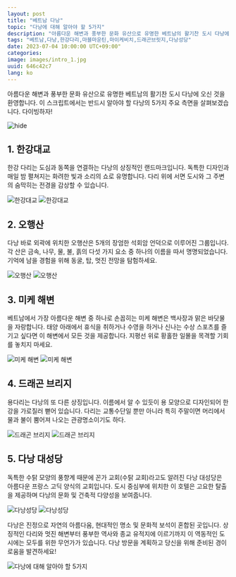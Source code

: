 ```yaml
---
layout: post
title: "베트남 다낭"
topic: "다낭에 대해 알아야 할 5가지"
description: "아름다운 해변과 풍부한 문화 유산으로 유명한 베트남의 활기찬 도시 다낭에 오신 것을 환영합니다. 반드시 알아야 할 다낭의 5가지 주요 측면을 살펴보겠습니다."
tags: "베트남,다낭,한강다리,마블마운틴,마이케비치,드래곤브릿지,다낭성당"
date: 2023-07-04 10:00:00 UTC+09:00"
categories: 
image: images/intro_1.jpg
uuid: 646c42c7
lang: ko
---
```


아름다운 해변과 풍부한 문화 유산으로 유명한 베트남의 활기찬 도시 다낭에 오신 것을 환영합니다. 이 스크립트에서는 반드시 알아야 할 다낭의 5가지 주요 측면을 살펴보겠습니다. 다이빙하자!

![hide](images/intro_1.jpg)


## 1. 한강대교
한강 다리는 도심과 동쪽을 연결하는 다낭의 상징적인 랜드마크입니다. 독특한 디자인과 매일 밤 펼쳐지는 화려한 빛과 소리의 쇼로 유명합니다. 다리 위에 서면 도시와 그 주변의 숨막히는 전경을 감상할 수 있습니다.

![한강대교](images/main1_11.jpg)
![한강대교](images/main1_12.jpg)


## 2. 오행산
다낭 바로 외곽에 위치한 오행산은 5개의 장엄한 석회암 언덕으로 이루어진 그룹입니다. 각 산은 금속, 나무, 물, 불, 흙의 다섯 가지 요소 중 하나의 이름을 따서 명명되었습니다. 기억에 남을 경험을 위해 동굴, 탑, 멋진 전망을 탐험하세요.

![오행산](images/main2_2.jpg)
![오행산](images/main2_3.jpg)


## 3. 미케 해변
베트남에서 가장 아름다운 해변 중 하나로 손꼽히는 미케 해변은 백사장과 맑은 바닷물을 자랑합니다. 태양 아래에서 휴식을 취하거나 수영을 하거나 신나는 수상 스포츠를 즐기고 싶다면 이 해변에서 모든 것을 제공합니다. 지평선 위로 황홀한 일몰을 목격할 기회를 놓치지 마세요.

![미케 해변](images/main3_1.jpg)
![미케 해변](images/main3_4.jpg)


## 4. 드래곤 브리지
용다리는 다낭의 또 다른 상징입니다. 이름에서 알 수 있듯이 용 모양으로 디자인되어 한강을 가로질러 뻗어 있습니다. 다리는 교통수단일 뿐만 아니라 특히 주말이면 머리에서 물과 불이 뿜어져 나오는 관광명소이기도 하다.

![드래곤 브리지](images/main4_2.jpg)
![드래곤 브리지](images/main4_4.jpg)


## 5. 다낭 대성당
독특한 수탉 모양의 풍향계 때문에 꼰가 교회(수탉 교회)라고도 알려진 다낭 대성당은 아름다운 프랑스 고딕 양식의 교회입니다. 도시 중심부에 위치한 이 호텔은 고요한 탈출을 제공하며 다낭의 문화 및 건축적 다양성을 보여줍니다.

![다낭성당](images/main5_10.JPG)
![다낭성당](images/main5_11.jpg)




다낭은 진정으로 자연의 아름다움, 현대적인 명소 및 문화적 보석이 혼합된 곳입니다. 상징적인 다리와 멋진 해변부터 풍부한 역사와 종교 유적지에 이르기까지 이 역동적인 도시에는 모두를 위한 무언가가 있습니다. 다낭 방문을 계획하고 당신을 위해 준비된 경이로움을 발견하세요!

![다낭에 대해 알아야 할 5가지](images/intro_2.jpg)
